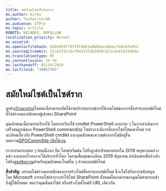 ```yaml
---
title: สมัยใหม่ไซต์เป็นไซต์ราก
ms.author: kirks
author: Techwriter40
ms.audience: ITPro
ms.topic: article
ROBOTS: NOINDEX, NOFOLLOW
localization_priority: Normal
ms.assetid: ''
ms.openlocfilehash: 6166493f79379f44b1a9bbbaca6becfe624fe912
ms.sourcegitcommit: 22ce2315c8cf643137ab3420cdc1cda41433d44a
ms.translationtype: MT
ms.contentlocale: th-TH
ms.lasthandoff: 05/14/2019
ms.locfileid: "34057787"
---
```

# <a name="modern-site-as-root-site"></a>สมัยใหม่ไซต์เป็นไซต์ราก

ลูกค้า[เป้าหมายย่อย](https://docs.microsoft.com/en-us/office365/admin/manage/release-options-in-office-365?view=o365-worldwide)ในขณะนี้สามารถเปิดใช้งานประสบการณ์การใช้งานไซต์ของการสื่อสารแบบสมัยใหม่ที่ไซต์รากคลาสสิกของผู้เช่าของ SharePoint

คุณลักษณะนี้สามารถเรียกใช้ โดยการเรียกใช้ cmdlet PowerShell แบบง่าย ๆ ในการดำเนินการเสร็จสมบูรณ์ของ PowerShell command(s) ไซต์รากจะมีการสื่อสารไซต์โฮมเพจใหม่ รายละเอียดเกี่ยวกับ PowerShell cmdlet และคุณลักษณะความต้องการไม่มีอยู่ในบทความ[SPOCommSite เปิดใช้งาน](https://docs.microsoft.com/en-us/powershell/module/sharepoint-online/Enable-SPOCommSite?view=sharepoint-ps) 

เราจะสามารถค่อย ๆ ย้อนนี้ออก ปิด โดยค่าเริ่มต้น ไปยังลูกค้าเป้าหมายย่อยใน 2019 พฤษภาคมล่วงหน้า และแบบโรออกจะใช้บริการทั่วโลก โดยจุดสิ้นสุดของเดือน 2019 มิถุนายน ดำเนินต่อเพื่ออ้างอิงไปยัง[ศูนย์ข้อความ](https://admin.microsoft.com/AdminPortal/Home#/MessageCenter)สำหรับคุณลักษณะใหม่อื่น ๆ ด้วยแบบสมัยใหม่ 

**สิ่งสำคัญ**: อย่าลบไซต์รากคลาสสิกของการสร้างไซต์สื่อสารแบบสมัยใหม่ นี้จะไม่ได้รับการสนับสนุน โดย Microsoft การลบไซต์รากจะทำให้ไซต์ SharePoint ทั้งหมดในองค์กรของคุณไม่สามารถเข้าถึงผู้ใช้ทั้งหมด จนกว่าคุณคืนค่าไซต์ หรือสร้างไซต์ใหม่ที่ URL เดียวกัน 
 
 